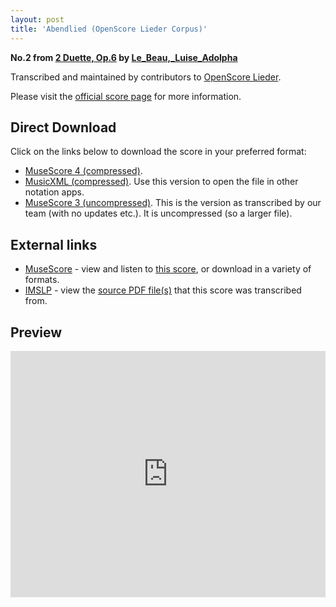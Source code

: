 ```yaml
---
layout: post
title: 'Abendlied (OpenScore Lieder Corpus)'
---
```


__No.2 from [2 Duette, Op.6](https://fourscoreandmore.org/OpenScore/Le_Beau%2C_Luise_Adolpha/2_Duette%2C_Op.6/) by [Le_Beau,_Luise_Adolpha](https://fourscoreandmore.org/OpenScore/Le_Beau%2C_Luise_Adolpha)__

Transcribed and maintained by contributors to [OpenScore Lieder].

Please visit the [official score page] for more information.

[official score page]: https://musescore.com/openscore-lieder-corpus/scores/5883655
[OpenScore Lieder]: https://musescore.com/openscore-lieder-corpus

## Direct Download

Click on the links below to download the score in your preferred format:
- [MuseScore 4 (compressed)](https://fourscoreandmore.org/OpenScore/Le_Beau%2C_Luise_Adolpha/2_Duette%2C_Op.6/2_Abendlied.mscz).
- [MusicXML (compressed)](https://fourscoreandmore.org/OpenScore/Le_Beau%2C_Luise_Adolpha/2_Duette%2C_Op.6/2_Abendlied.mxl). Use this version to open the file in other notation apps.
- [MuseScore 3 (uncompressed)](https://raw.githubusercontent.com/OpenScore/Lieder/refs/heads/main/scores/Le_Beau%2C_Luise_Adolpha/2_Duette%2C_Op.6/2_Abendlied/lc5883655.mscx). This is the version as transcribed by our team (with no updates etc.). It is uncompressed (so a larger file).

## External links

- [MuseScore] - view and listen to [this score][MuseScore], or download in a variety of formats.
- [IMSLP] - view the [source PDF file(s)][IMSLP] that this score was transcribed from.

[MuseScore]: https://musescore.com/score/5883655
[IMSLP]: https://imslp.org/wiki/Special:ReverseLookup/581957

## Preview

<iframe width="100%" height="394" src="https://musescore.com/openscore-lieder-corpus/scores/5883655/embed" frameborder="0" allowfullscreen allow="autoplay; fullscreen"></iframe>
